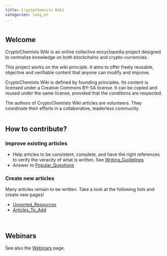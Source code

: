 ```yaml
---
title: CryptoChemists Wiki
categories: lang_en
...
```



<div class="row">

<div class="column">

## Welcome

CryptoChemists Wiki is an online collective encyclopedia project designed to centralize knowledge on both blockchains and crypto-currencies. 

This project works on the wiki principle. It aims to offer freely reusable, objective and verifiable content that anyone can modify and improve.

CryptoChemists Wiki is defined by founding principles. Its content is licensed under a Creative Commons BY-SA license. It can be copied and reused under the same license, provided that the conditions are respected.

The authors of CryptoChemists Wiki articles are volunteers. They coordinate their efforts in a collaborative, leaderless community.

</div>

<div class="column">

## How to contribute?

### Improve existing articles

* Help articles to be consistent, complete, and have the right references to verify the veracity of what is written. See [Writing_Guidelines]()
* Answer to [Popular_Questions]() 

### Create new articles

Many articles remain to be written. Take a look at the following lists and create new pages!

* [Unsorted_Resources]() 
* [Articles_To_Add]()

</div>

</div>

<br/>

<div class="row">

<div class="column">


## Webinars


See also the [Webinars]() page.

</div>

<div class="column">

</div>

</div>

